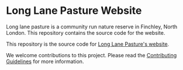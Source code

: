 # Long Lane Pasture Website

Long lane pasture is a community run nature reserve in Finchley, North London. This repository contains the source code for the website.

This repository is the source code for [Long Lane Pasture's website](http://longlanepasture.org).

We welcome contributions to this project. Please read the [Contributing Guidelines](CONTRIBUTING.md) for more information.

